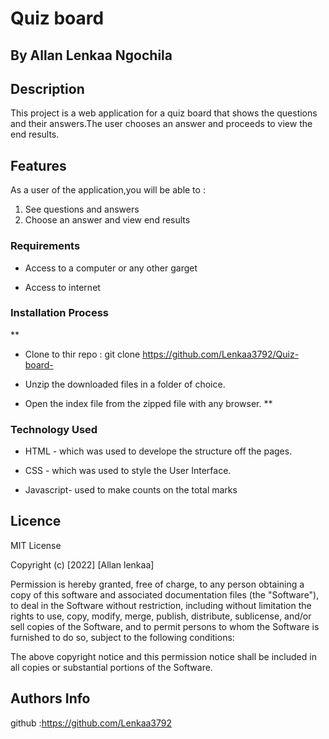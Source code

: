 # Quiz board

 ## By Allan Lenkaa Ngochila
 ## Description

 <p>This project is a web application for a quiz board that shows the questions and their answers.The user chooses an answer and proceeds to view the end results.</p>



## Features

As a user of the application,you will be able to :

1. See questions and answers
1. Choose an answer and view end results

 ###  Requirements

 * Access to  a computer or any other garget

 * Access to internet

 ### Installation Process

 **
* Clone to thir repo : git clone https://github.com/Lenkaa3792/Quiz-board-

* Unzip the downloaded files in a folder of choice.

* Open the index file from the zipped file with any browser.
 **

### Technology  Used
* HTML - which was used to develope the structure off the pages.

* CSS - which was used to style the User Interface.

* Javascript- used to make counts on the total marks

## Licence

MIT License

Copyright (c) [2022] [Allan lenkaa]

Permission is hereby granted, free of charge, to any person obtaining a copy
of this software and associated documentation files (the "Software"), to deal
in the Software without restriction, including without limitation the rights
to use, copy, modify, merge, publish, distribute, sublicense, and/or sell
copies of the Software, and to permit persons to whom the Software is
furnished to do so, subject to the following conditions:

The above copyright notice and this permission notice shall be included in all
copies or substantial portions of the Software.




## Authors Info
github :https://github.com/Lenkaa3792